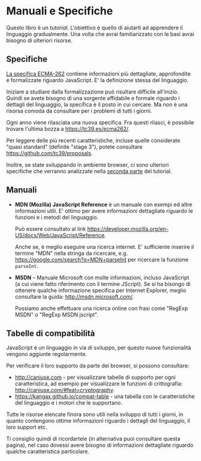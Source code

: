 
# Manuali e Specifiche

Questo libro è un *tutorial*. L'obiettivo è quello di aiutarti ad apprendere il linguaggio gradualmente. Una volta che avrai familiarizzato con le basi avrai bisogno di ulteriori risorse.

## Specifiche

[La specifica ECMA-262](https://www.ecma-international.org/publications/standards/Ecma-262.htm) contiene informazioni più dettagliate, approfondite e formalizzate riguardo JavaScript. E' la definizione stessa del linguaggio.

Iniziare a studiare dalla formalizzazione può risultare difficile all'inizio. Quindi se avete bisogno di una sorgente affidabile e formale riguardo i dettagli del linguaggio, la specifica è il posto in cui cercare. Ma non è una risorsa comoda da consultare per i problemi di tutti i giorni.

Ogni anno viene rilasciata una nuova specifica. Fra questi rilasci, è possibile trovare l'ultima bozza a <https://tc39.es/ecma262/>.

Per leggere delle più recenti caratteristiche, incluse quelle considerate "quasi standard" (definite "stage 3"), potete consultare <https://github.com/tc39/proposals>.

Inoltre, se state sviluppando in ambiente browser, ci sono ulteriori specifiche che verranno analizzate nella [seconda parte](info:browser-environment) del tutorial.

## Manuali

- **MDN (Mozilla) JavaScript Reference** è un manuale con esempi ed altre informazioni utili. E' ottimo per avere informazioni dettagliate riguardo le funzioni e i metodi del linguaggio.

    Può essere consultato al link <https://developer.mozilla.org/en-US/docs/Web/JavaScript/Reference>.

    Anche se, è meglio eseguire una ricerca internet. E' sufficiente inserire il termine "MDN" nella stringa da ricercare, e.g. <https://google.com/search?q=MDN+parseInt> per ricercare la funzione `parseInt`.


- **MSDN** – Manuale Microsoft con molte informazioni, incluso JavaScript (a cui viene fatto riferimento con il termine JScript). Se si ha bisongo di ottenere qualche informazione specifica per Internet Explorer, meglio consultare la guida: <http://msdn.microsoft.com/>.

    Possiamo anche effettuare una ricerca online con frasi come "RegExp MSDN" o "RegExp MSDN jscript".

## Tabelle di compatibilità

JavaScript è un linguaggio in via di sviluppo, per questo nuove funzionalità vengono aggiunte regolarmente.

Per verificare il loro supporto da parte dei browser, si possono consultare:

- <http://caniuse.com> - per visualizzare tabelle di supporto per ogni caratteristica, ad esempio per visualizzare le funzioni di crittografia: <http://caniuse.com/#feat=cryptography>.
- <https://kangax.github.io/compat-table> - una tabella con le caratteristiche del linguaggio e i motori che le supportano.

Tutte le risorse elencate finora sono utili nella sviluppo di tutti i giorni, in quanto contengono ottime informazioni riguardo i dettagli del linguaggio, il loro support etc.

Ti consiglio quindi di ricordartele (in alternativa puoi consultare questa pagina), nel caso dovessi avere bisogno di informazioni dettagliate riguardo qualche caratteristica particolare.
